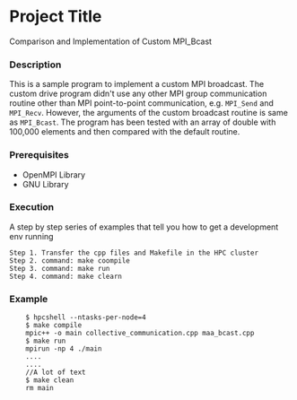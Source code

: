 # Project Title
Comparison and Implementation of Custom MPI_Bcast 

### Description
This is a sample program to implement a custom MPI broadcast. The custom drive program didn't use any other MPI group communication routine other than MPI point-to-point communication, e.g. `MPI_Send` and `MPI_Recv`. However, the arguments of the custom broadcast routine is same as `MPI_Bcast`. The program has been tested with an array of double with 100,000 elements and then compared with the default routine.

### Prerequisites

- OpenMPI Library
- GNU Library

### Execution

A step by step series of examples that tell you how to get a development env running

```
Step 1. Transfer the cpp files and Makefile in the HPC cluster
Step 2. command: make coompile
Step 3. command: make run
Step 4. command: make clearn
```

### Example
```.. code-block:: console
	$ hpcshell --ntasks-per-node=4
	$ make compile
	mpic++ -o main collective_communication.cpp maa_bcast.cpp
	$ make run
	mpirun -np 4 ./main
	....
	....
	//A lot of text
	$ make clean
	rm main
```
